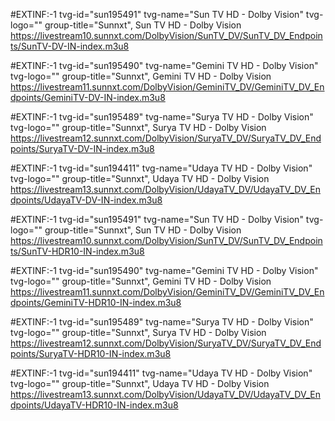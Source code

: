 #EXTINF:-1 tvg-id="sun195491" tvg-name="Sun TV HD - Dolby Vision" tvg-logo="" group-title="Sunnxt", Sun TV HD - Dolby Vision
https://livestream10.sunnxt.com/DolbyVision/SunTV_DV/SunTV_DV_Endpoints/SunTV-DV-IN-index.m3u8

#EXTINF:-1 tvg-id="sun195490" tvg-name="Gemini TV HD - Dolby Vision" tvg-logo="" group-title="Sunnxt", Gemini TV HD - Dolby Vision
https://livestream11.sunnxt.com/DolbyVision/GeminiTV_DV/GeminiTV_DV_Endpoints/GeminiTV-DV-IN-index.m3u8

#EXTINF:-1 tvg-id="sun195489" tvg-name="Surya TV HD - Dolby Vision" tvg-logo="" group-title="Sunnxt", Surya TV HD - Dolby Vision
https://livestream12.sunnxt.com/DolbyVision/SuryaTV_DV/SuryaTV_DV_Endpoints/SuryaTV-DV-IN-index.m3u8

#EXTINF:-1 tvg-id="sun194411" tvg-name="Udaya TV HD - Dolby Vision" tvg-logo="" group-title="Sunnxt", Udaya TV HD - Dolby Vision
https://livestream13.sunnxt.com/DolbyVision/UdayaTV_DV/UdayaTV_DV_Endpoints/UdayaTV-DV-IN-index.m3u8

#EXTINF:-1 tvg-id="sun195491" tvg-name="Sun TV HD - Dolby Vision" tvg-logo="" group-title="Sunnxt", Sun TV HD - Dolby Vision
https://livestream10.sunnxt.com/DolbyVision/SunTV_DV/SunTV_DV_Endpoints/SunTV-HDR10-IN-index.m3u8

#EXTINF:-1 tvg-id="sun195490" tvg-name="Gemini TV HD - Dolby Vision" tvg-logo="" group-title="Sunnxt", Gemini TV HD - Dolby Vision
https://livestream11.sunnxt.com/DolbyVision/GeminiTV_DV/GeminiTV_DV_Endpoints/GeminiTV-HDR10-IN-index.m3u8

#EXTINF:-1 tvg-id="sun195489" tvg-name="Surya TV HD - Dolby Vision" tvg-logo="" group-title="Sunnxt", Surya TV HD - Dolby Vision
https://livestream12.sunnxt.com/DolbyVision/SuryaTV_DV/SuryaTV_DV_Endpoints/SuryaTV-HDR10-IN-index.m3u8

#EXTINF:-1 tvg-id="sun194411" tvg-name="Udaya TV HD - Dolby Vision" tvg-logo="" group-title="Sunnxt", Udaya TV HD - Dolby Vision
https://livestream13.sunnxt.com/DolbyVision/UdayaTV_DV/UdayaTV_DV_Endpoints/UdayaTV-HDR10-IN-index.m3u8
